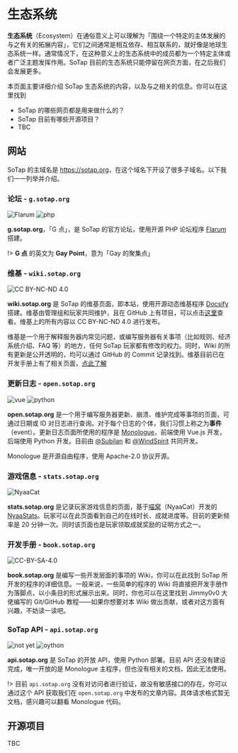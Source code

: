 # 生态系统

**生态系统**（Ecosystem）在通俗意义上可以理解为「围绕一个特定的主体发展的与之有关的拓展内容」，它们之间通常是相互依存、相互联系的，就好像是地球生态系统一样。通常情况下，在这种意义上的生态系统中的成员都为一个特定主体或者广泛主题发挥作用。SoTap 目前的生态系统只能停留在网页方面，在之后我们会发展更多。

本页面主要详细介绍 SoTap 生态系统的内容，以及与之相关的信息。你可以在这里找到

- SoTap 的哪些网页都是用来做什么的？
- SoTap 目前有哪些开源项目？
- TBC

## 网站

SoTap 的主域名是 <https://sotap.org>，在这个域名下开设了很多子域名。以下我们一一列举并介绍。

### 论坛 - `g.sotap.org`

![Flarum](https://img.shields.io/badge/forum-Flarum-E7742E?style=flat)
![php](https://img.shields.io/badge/based-php-474A8A?style=flat&logo=php)

**g.sotap.org**，「G 点」，是 SoTap 的官方论坛，使用开源 PHP 论坛程序 [Flarum](//flarum.org/) 搭建。

!> **G 点** 的英文为 **Gay Point**，意为「Gay 的聚集点」

### 维基 - `wiki.sotap.org`

![CC BY-NC-ND 4.0](https://i.creativecommons.org/l/by-nc-nd/4.0/88x31.png)

**wiki.sotap.org** 是 SoTap 的维基页面，即本站，使用开源动态维基程序 [Docsify](//docsify.js.org) 搭建。维基由管理组和玩家共同维护，且在 GitHub 上有项目，可以点击[这里](//github.com/sotapmc/SotapWiki)查看。维基上的所有内容以 CC BY-NC-ND 4.0 进行发布。

维基是一个用于解释服务器内常见问题，或编写服务器有关事项（比如规则、经济系统介绍、FAQ 等）的地方，任何 SoTap 玩家都有修改的权力。同时，Wiki 的所有更新是公开透明的，均可以通过 GitHub 的 Commit 记录找到。维基目前已在开发手册上有了相关页面，[点此了解](https://book.sotap.org/#/wiki/index.md)

### 更新日志 - `open.sotap.org`

![vue](https://img.shields.io/badge/front-Vue.js-brightgreen?style=flat&logo=vue.js)
![python](https://img.shields.io/badge/back-python-blue?style=flat&logo=python)

**open.sotap.org** 是一个用于编写服务器更新、崩溃、维护完成等事项的页面，可通过日期或 ID 对日志进行查询。对于每个日志的个体，我们习惯上称之为**事件**（event）。更新日志页面所使用的程序是 [Monologue](//github.com/sotapmc/Monologue)，前端使用 Vue.js 开发，后端使用 Python 开发。目前由 [@Subilan](//subilan.win) 和 [@WindSpirit](https://www.leviatan.cn/) 共同开发。

Monologue 是开源自由程序，使用 Apache-2.0 协议开源。

### 游戏信息 - `stats.sotap.org`

![NyaaCat](https://img.shields.io/badge/poweredby-NyaaCat-ff6666?style=flat)

**stats.sotap.org** 是记录玩家游戏信息的页面，基于[喵窝](//nyaa.cat)（NyaaCat）开发的 [NyaaStats](//github.com/NyaaCat/NyaaStats)。玩家可以在此页面看到自己的在线时长、成就进度等。目前的更新频率是 20 分钟一次。同时该页面也是玩家领取成就奖励的证明方式之一。

### 开发手册 - `book.sotap.org`

![CC-BY-SA-4.0](https://i.creativecommons.org/l/by-sa/4.0/88x31.png)

**book.sotap.org** 是编写一些开发层面的事项的 Wiki，你可以在此找到 SoTap 所开发的程序的详细信息。一般来说，一些简单的程序的 Wiki 将直接把开发手册作为落脚点，以小条目的形式展示出来。同时，你也可以在这里找到 Jimmy0v0 大佬编写的 Git/GitHub 教程——如果你想要对本 Wiki 做出贡献，或者对这方面有兴趣，不妨读一读吧。

### SoTap API - `api.sotap.org`

![not yet](https://img.shields.io/badge/opened-not%20yet-red)
![oython](https://img.shields.io/badge/base-python-blue?style=flat&logo=python)

**api.sotap.org** 是 SoTap 的开放 API，使用 Python 部署。目前 API 还没有建设完成，唯一开放的是 Monologue 主程序，但也没有相关的文档，因此无法使用。

!> 目前 `api.sotap.org` 没有对访问者进行验证，故没有敏感接口的存在。你可以通过这个 API 获取我们在 `open.sotap.org` 中发布的文章内容。具体请求格式暂无文档，感兴趣可以翻看 Monologue 代码。

## 开源项目

TBC
